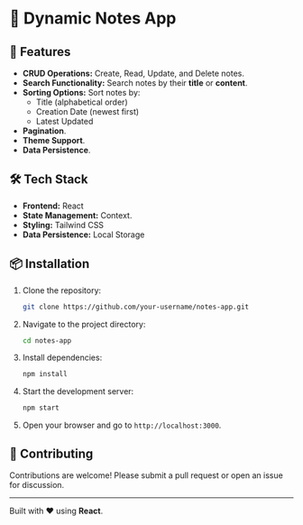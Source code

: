 # 📝 Dynamic Notes App



## 🚀 Features

- **CRUD Operations:** Create, Read, Update, and Delete notes.
- **Search Functionality:** Search notes by their **title** or **content**.
- **Sorting Options:** Sort notes by:
  - Title (alphabetical order)
  - Creation Date (newest first)
  - Latest Updated 
- **Pagination**.
- **Theme Support**.
- **Data Persistence**.

## 🛠️ Tech Stack
- **Frontend:** React
- **State Management:** Context.
- **Styling:** Tailwind CSS
- **Data Persistence:** Local Storage

## 📦 Installation

1. Clone the repository:
   ```bash
   git clone https://github.com/your-username/notes-app.git
   ```

2. Navigate to the project directory:
   ```bash
   cd notes-app
   ```

3. Install dependencies:
   ```bash
   npm install
   ```

4. Start the development server:
   ```bash
   npm start
   ```

5. Open your browser and go to `http://localhost:3000`.


## 🤝 Contributing
Contributions are welcome! Please submit a pull request or open an issue for discussion.

---

Built with ❤️ using **React**.
